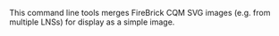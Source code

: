 This command line tools merges FireBrick CQM SVG images (e.g. from multiple LNSs) for display as a simple image.

